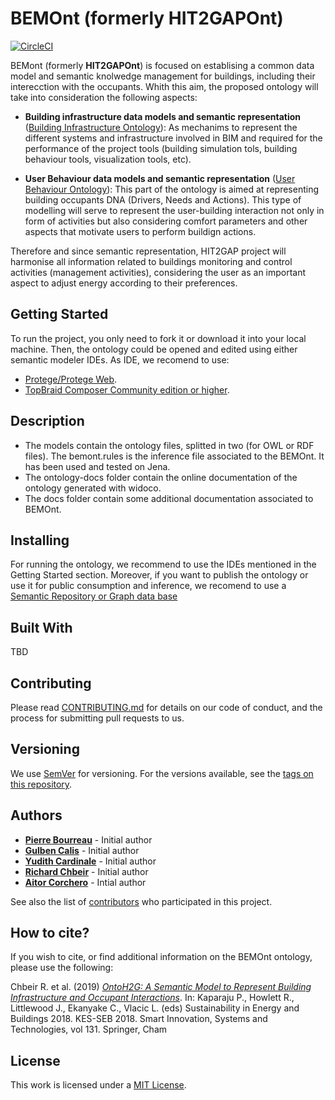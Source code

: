 # BEMOnt (formerly HIT2GAPOnt)

[![CircleCI](https://circleci.com/gh/HIT2GAP-EU-PROJECT/BEMOnt.svg?style=shield&circle-token)](https://circleci.com/gh/HIT2GAP-EU-PROJECT/BEMOnt)

BEMont (formerly **HIT2GAPOnt**) is focused on establising a common data model and semantic knolwedge management for buildings, including their interecction with the occupants. Whith this aim, the proposed ontology will take into consideration the following aspects:

- **Building infrastructure data models and semantic representation** ([Building Infrastructure Ontology](https://rawgit.com/HIT2GAP-EU-PROJECT/BEMOnt/master/owlSpecificationDoc/BuildingInfraestructure/index-en.html)): As mechanims to represent the different systems and infrastructure involved in BIM and required for the performance of the project tools (building simulation tols, building behaviour tools, visualization tools, etc).

- **User Behaviour data models and semantic representation** ([User Behaviour Ontology](https://cdn.rawgit.com/HIT2GAP-EU-PROJECT/BEMOnt/gh-pages/owlSpecificationDoc/index-en.html)): This part of the ontology is aimed at representing building occupants DNA (Drivers, Needs and Actions). This type of modelling will serve to represent the user-building interaction not only in form of activities but also considering comfort parameters and other aspects that motivate users to perform buildign actions.

Therefore and since semantic representation, HIT2GAP project will harmonise all information related to buildings monitoring and control activities (management activities), considering the user as an important aspect to adjust energy according to their preferences.

## Getting Started

To run the project, you only need to fork it or download it into your local machine. Then, the ontology could be opened and edited using either semantic modeler IDEs. As IDE, we recomend to use:

- [Protege/Protege Web](http://protege.stanford.edu/).
- [TopBraid Composer Community edition or higher](http://www.topquadrant.com/tools/ide-topbraid-composer-maestro-edition/).

## Description

- The models contain the ontology files, splitted in two (for OWL or RDF files). The bemont.rules is the inference file associated to the BEMOnt. It has been used and tested on Jena.
- The ontology-docs folder contain the online documentation of the ontology generated with widoco.
- The docs folder contain some additional documentation associated to BEMOnt.

## Installing

For running the ontology, we recommend to use the IDEs mentioned in the Getting Started section. Moreover, if you want to publish the ontology or use it for public consumption and inference, we recomend to use a [Semantic Repository or Graph data base](https://www.w3.org/2001/sw/wiki/Category:Triple_Store)

## Built With

TBD

## Contributing

Please read [CONTRIBUTING.md](https://github.com/HIT2GAP-EU-PROJECT/HIT2GAPOnt/blob/master/CONTRIBUTING.md) for details on our code of conduct, and the process for submitting pull requests to us.

## Versioning

We use [SemVer](http://semver.org/) for versioning. For the versions available, see the [tags on this repository](https://github.com/HIT2GAP-EU-PROJECT/HIT2GAPOnt/tags).

## Authors

- **[Pierre Bourreau]()** - Initial author
- **[Gulben Calis]()** - Initial author
- **[Yudith Cardinale]()** - Initial author
- **[Richard Chbeir]()** - Initial author
- **[Aitor Corchero](https://github.com/aolite)** - Intial author

See also the list of [contributors](https://github.com/HIT2GAP-EU-PROJECT/HIT2GAPOnt/blob/master/CONTRIBUTORS.md) who participated in this project.

## How to cite?

If you wish to cite, or find additional information on the BEMOnt ontology, please use the following:

Chbeir R. et al. (2019) [*OntoH2G: A Semantic Model to Represent Building Infrastructure and Occupant Interactions*](https://link.springer.com/chapter/10.1007/978-3-030-04293-6_15). In: Kaparaju P., Howlett R., Littlewood J., Ekanyake C., Vlacic L. (eds) Sustainability in Energy and Buildings 2018. KES-SEB 2018. Smart Innovation, Systems and Technologies, vol 131. Springer, Cham

## License
This work is licensed under a [MIT License](BEMOnt/LICENSE).
